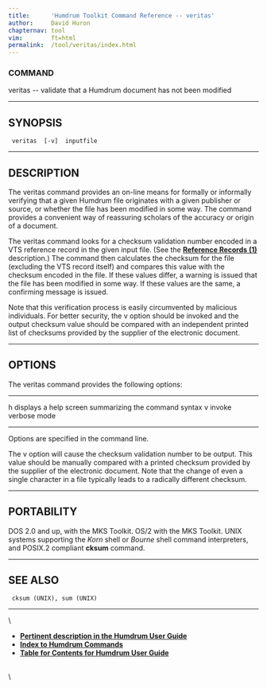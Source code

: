 ```yaml
---
title:		'Humdrum Toolkit Command Reference -- veritas'
author:		David Huron
chapternav:	tool
vim:		ft=html
permalink:	/tool/veritas/index.html
---
```


### COMMAND

<span class="tool">veritas</span> -- validate that a Humdrum document has not been modified

------------------------------------------------------------------------

## SYNOPSIS ##

` veritas  [-v]  inputfile`

------------------------------------------------------------------------

## DESCRIPTION ##

The <span class="tool">veritas</span> command provides an on-line means for formally or
informally verifying that a given Humdrum file originates with a given
publisher or source, or whether the file has been modified in some way.
The command provides a convenient way of reassuring scholars of the
accuracy or origin of a document.

The <span class="tool">veritas</span> command looks for a checksum validation number encoded
in a VTS reference record in the given input file. (See the [**Reference
Records (1)**](../guide.append1.html) description.) The command then
calculates the checksum for the file (excluding the VTS record itself)
and compares this value with the checksum encoded in the file. If these
values differ, a warning is issued that the file has been modified in
some way. If these values are the same, a confirming message is issued.

Note that this verification process is easily circumvented by malicious
individuals. For better security, the <span class="option">v</span> option should be invoked
and the output checksum value should be compared with an independent
printed list of checksums provided by the supplier of the electronic
document.

------------------------------------------------------------------------

## OPTIONS ##

The <span class="tool">veritas</span> command provides the following options:

-------- -------------------------------------------------------
<span class="option">h</span>   displays a help screen summarizing the command syntax
<span class="option">v</span>   invoke verbose mode
-------- -------------------------------------------------------

Options are specified in the command line.

The <span class="option">v</span> option will cause the checksum validation number to be
output. This value should be manually compared with a printed checksum
provided by the supplier of the electronic document. Note that the
change of even a single character in a file typically leads to a
radically different checksum.

------------------------------------------------------------------------

## PORTABILITY ##

DOS 2.0 and up, with the MKS Toolkit. OS/2 with the MKS Toolkit. UNIX
systems supporting the *Korn* shell or *Bourne* shell command
interpreters, and POSIX.2 compliant **cksum** command.

------------------------------------------------------------------------

## SEE ALSO ##

` cksum (UNIX), sum (UNIX)`

------------------------------------------------------------------------

\

-   [**Pertinent description in the Humdrum User
    Guide**](../guide37.html#Data_Integrity_Using_the_VTS_Checksum_Record)
-   [**Index to Humdrum Commands**](../commands.toc.html)
-   [**Table for Contents for Humdrum User Guide**](../guide.toc.html)

\
\
